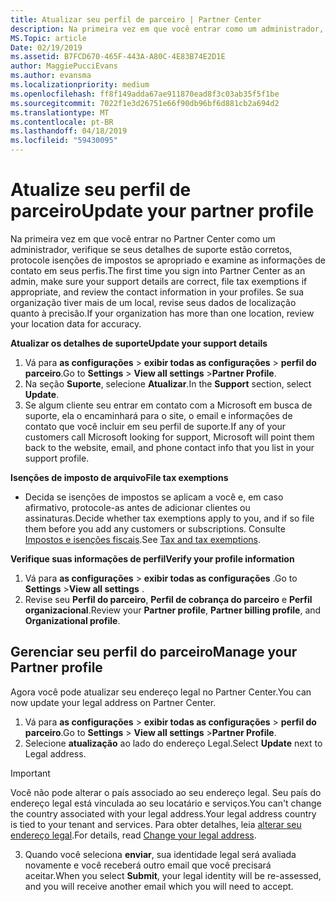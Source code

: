 ```yaml
---
title: Atualizar seu perfil de parceiro | Partner Center
description: Na primeira vez em que você entrar como um administrador, verifique se seus detalhes de suporte estão corretos, arquive isenções de impostos se apropriado e examine as informações de contato em seus perfis.
MS.Topic: article
Date: 02/19/2019
ms.assetid: B7FCD670-465F-443A-A80C-4E83B74E2D1E
author: MaggiePucciEvans
ms.author: evansma
ms.localizationpriority: medium
ms.openlocfilehash: ff8f149adda67ae911870ead8f3c03ab35f5f1be
ms.sourcegitcommit: 7022f1e3d26751e66f90db96bf6d881cb2a694d2
ms.translationtype: MT
ms.contentlocale: pt-BR
ms.lasthandoff: 04/18/2019
ms.locfileid: "59430095"
---
```

# <a name="update-your-partner-profile"></a><span data-ttu-id="e0f85-103">Atualize seu perfil de parceiro</span><span class="sxs-lookup"><span data-stu-id="e0f85-103">Update your partner profile</span></span>


<span data-ttu-id="e0f85-104">Na primeira vez em que você entrar no Partner Center como um administrador, verifique se seus detalhes de suporte estão corretos, protocole isenções de impostos se apropriado e examine as informações de contato em seus perfis.</span><span class="sxs-lookup"><span data-stu-id="e0f85-104">The first time you sign into Partner Center as an admin, make sure your support details are correct, file tax exemptions if appropriate, and review the contact information in your profiles.</span></span> <span data-ttu-id="e0f85-105">Se sua organização tiver mais de um local, revise seus dados de localização quanto à precisão.</span><span class="sxs-lookup"><span data-stu-id="e0f85-105">If your organization has more than one location, review your location data for accuracy.</span></span>

<span data-ttu-id="e0f85-106">**Atualizar os detalhes de suporte**</span><span class="sxs-lookup"><span data-stu-id="e0f85-106">**Update your support details**</span></span>

1.  <span data-ttu-id="e0f85-107">Vá para **as configurações** &gt; **exibir todas as configurações** &gt; **perfil do parceiro**.</span><span class="sxs-lookup"><span data-stu-id="e0f85-107">Go to **Settings** &gt; **View all settings** &gt;**Partner Profile**.</span></span>
2.  <span data-ttu-id="e0f85-108">Na seção **Suporte**, selecione **Atualizar**.</span><span class="sxs-lookup"><span data-stu-id="e0f85-108">In the **Support** section, select **Update**.</span></span>
3.  <span data-ttu-id="e0f85-109">Se algum cliente seu entrar em contato com a Microsoft em busca de suporte, ela o encaminhará para o site, o email e informações de contato que você incluir em seu perfil de suporte.</span><span class="sxs-lookup"><span data-stu-id="e0f85-109">If any of your customers call Microsoft looking for support, Microsoft will point them back to the website, email, and phone contact info that you list in your support profile.</span></span>

<span data-ttu-id="e0f85-110">**Isenções de imposto de arquivo**</span><span class="sxs-lookup"><span data-stu-id="e0f85-110">**File tax exemptions**</span></span>

-   <span data-ttu-id="e0f85-111">Decida se isenções de impostos se aplicam a você e, em caso afirmativo, protocole-as antes de adicionar clientes ou assinaturas.</span><span class="sxs-lookup"><span data-stu-id="e0f85-111">Decide whether tax exemptions apply to you, and if so file them before you add any customers or subscriptions.</span></span> <span data-ttu-id="e0f85-112">Consulte [Impostos e isenções fiscais](tax-and-tax-exemptions.md).</span><span class="sxs-lookup"><span data-stu-id="e0f85-112">See [Tax and tax exemptions](tax-and-tax-exemptions.md).</span></span>

<span data-ttu-id="e0f85-113">**Verifique suas informações de perfil**</span><span class="sxs-lookup"><span data-stu-id="e0f85-113">**Verify your profile information**</span></span>

1.  <span data-ttu-id="e0f85-114">Vá para **as configurações** &gt; **exibir todas as configurações** .</span><span class="sxs-lookup"><span data-stu-id="e0f85-114">Go to **Settings** &gt;**View all settings** .</span></span> 
2.  <span data-ttu-id="e0f85-115">Revise seu **Perfil do parceiro**, **Perfil de cobrança do parceiro** e **Perfil organizacional**.</span><span class="sxs-lookup"><span data-stu-id="e0f85-115">Review your **Partner profile**, **Partner billing profile**, and **Organizational profile**.</span></span>

## <a name="manage-your-partner-profile"></a><span data-ttu-id="e0f85-116">Gerenciar seu perfil do parceiro</span><span class="sxs-lookup"><span data-stu-id="e0f85-116">Manage your Partner profile</span></span> 

<span data-ttu-id="e0f85-117">Agora você pode atualizar seu endereço legal no Partner Center.</span><span class="sxs-lookup"><span data-stu-id="e0f85-117">You can now update your legal address on Partner Center.</span></span>

1. <span data-ttu-id="e0f85-118">Vá para **as configurações** &gt; **exibir todas as configurações** &gt; **perfil do parceiro**.</span><span class="sxs-lookup"><span data-stu-id="e0f85-118">Go to **Settings** &gt; **View all settings** &gt;**Partner Profile**.</span></span>
2. <span data-ttu-id="e0f85-119">Selecione **atualização** ao lado do endereço Legal.</span><span class="sxs-lookup"><span data-stu-id="e0f85-119">Select **Update** next to Legal address.</span></span> 

>[!Important]
><span data-ttu-id="e0f85-120">Você não pode alterar o país associado ao seu endereço legal. Seu país do endereço legal está vinculada ao seu locatário e serviços.</span><span class="sxs-lookup"><span data-stu-id="e0f85-120">You can't change the country associated with your legal address.Your legal address country is tied to your tenant and services.</span></span> <span data-ttu-id="e0f85-121">Para obter detalhes, leia [alterar seu endereço legal](https://docs.microsoft.com/office365/admin/manage/change-address-contact-and-more?view=o365-worldwide).</span><span class="sxs-lookup"><span data-stu-id="e0f85-121">For details, read [Change your legal address](https://docs.microsoft.com/office365/admin/manage/change-address-contact-and-more?view=o365-worldwide).</span></span>

3. <span data-ttu-id="e0f85-122">Quando você seleciona **enviar**, sua identidade legal será avaliada novamente e você receberá outro email que você precisará aceitar.</span><span class="sxs-lookup"><span data-stu-id="e0f85-122">When you select **Submit**, your legal identity will be re-assessed, and you will receive another email which you will need to accept.</span></span>



 



